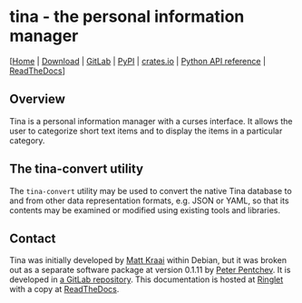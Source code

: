 <!--
SPDX-FileCopyrightText: Peter Pentchev <roam@ringlet.net>
SPDX-License-Identifier: GPL-2.0-or-later
-->

# tina - the personal information manager

\[[Home][ringlet-home] | [Download](download.md) | [GitLab][gitlab] | [PyPI][pypi] | [crates.io][crates-io] | [Python API reference](api/python/index.md) | [ReadTheDocs][readthedocs]\]

## Overview

Tina is a personal information manager with a curses interface.
It allows the user to categorize short text items and to display
the items in a particular category.

## The tina-convert utility

The `tina-convert` utility may be used to convert the native Tina database to
and from other data representation formats, e.g. JSON or YAML, so that
its contents may be examined or modified using existing tools and libraries.

## Contact

Tina was initially developed by [Matt Kraai][kraai] within Debian, but it was
broken out as a separate software package at version 0.1.11 by
[Peter Pentchev][roam].
It is developed in [a GitLab repository][gitlab]. This documentation is
hosted at [Ringlet][ringlet-home] with a copy at [ReadTheDocs][readthedocs].

[roam]: mailto:roam@ringlet.net "Peter Pentchev"
[kraai]: mailto:kraai@debian.org "Matt Kraai"
[gitlab]: https://gitlab.com/tina-mgr/tina-mgr "The tina GitLab repository"
[pypi]: https://pypi.org/project/tina-mgr/ "The tina-mgr Python Package Index page"
[crates-io]: https://crates.io/crates/tina-mgr "The tina-mgr crate on crates.io"
[readthedocs]: https://tina-mgr.readthedocs.io/ "The tina ReadTheDocs page"
[ringlet-home]: https://devel.ringlet.net/misc/tina/ "The Ringlet tina homepage"
